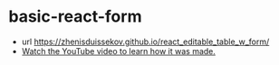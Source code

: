 # basic-react-form
* url https://zhenisduissekov.github.io/react_editable_table_w_form/
* [Watch the YouTube video to learn how it was made.](https://youtu.be/wi_vD0Yvc0g)
